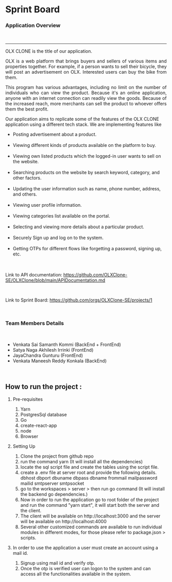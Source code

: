 <h1>Sprint Board</h1>

<h3>Application Overview</h3>
<br/>
<hr/>

OLX CLONE is the title of our application. 

<p align="justify">OLX is a web platform that brings buyers and sellers of various items and properties together. For example, if a person wants to sell their bicycle, they will post an advertisement on OLX. Interested users can buy the bike from them.</p> 

<p align="justify">This program has various advantages, including no limit on the number of individuals who can view the product. Because it's an online application, anyone with an internet connection can readily view the goods. Because of the increased reach, more merchants can sell the product to whoever offers them the best profit.</p>

<p>
Our application aims to replicate some of the features of the OLX CLONE application using a different tech stack. We are implementing features like 
</p>

<ul>
<li>Posting advertisement about a product.</li>
<br/>
<li>Viewing different kinds of products available on the platform to buy.</li>
<br/>
<li>Viewing own listed products which the logged-in user wants to sell on the website.</li>
<br/>
<li>Searching products on the website by search keyword, category, and other factors.</li>
<br/>
<li>Updating the user information such as name, phone number, address, and others.</li>
<br/>
<li>Viewing user profile information.</li>
<br/>
<li>Viewing categories list available on the portal.</li>
<br/>
<li>Selecting and viewing more details about a particular product.</li>
<br/>
<li>Securely Sign up and log on to the system.</li>
<br/>
<li>Getting OTPs for different flows like forgetting a password, signing up, etc.</li>
<br/>
</ul>

<br/>Link to API documentation:
https://github.com/OLXClone-SE/OLXClone/blob/main/APIDocumentation.md

<br/>

Link to Sprint Board: 
https://github.com/orgs/OLXClone-SE/projects/1

<br/>

<h3> Team Members Details </h3>
<br/>
<ul>
<li>Venkata Sai Samanth Kommi (BackEnd + FrontEnd)</li>
<li>Satya Naga Akhilesh Irrinki (FrontEnd) </li>
<li>JayaChandra Gunturu (FrontEnd) </li>
<li>Venkata Maneesh Reddy Konkala (BackEnd) </li>
</ul>

<br/>

How to run the project :
------------------------

1. Pre-requisites
    1. Yarn 
    2. PostgresSql database
    3. Go 
    4. create-react-app
    5. node
    6. Browser

2. Setting Up
    1. Clone the project from github repo
    2. run the command yarn (It will install all the dependencies)
    3. locate the sql script file and create the tables using the script file.
    4. create a .env file at server root and provide the following details.
        dbhost
        dbport
        dbuname
        dbpass
        dbname
        frommail
        mailpassword
        mailid
        smtpserver
        smtpsocket
    5. go to the workspaces > server > then run go command (It will install the backend go dependencies.)
    6. Now in order to run the application go to root folder of the project and run the command "yarn start", it will start both the server and the client.
    7. The client will be available on http://localhost:3000 and the server will be available on http://localhost:4000
    8. Several other customized commands are available to run individual modules in different modes, for those please refer to package.json > scripts.

3. In order to use the application a user must create an account using a mail id. 
    1. Signup using mail id and verify otp.
    2. Once the otp is verified user can logon to the system and can access all the functionalities available in the system.
